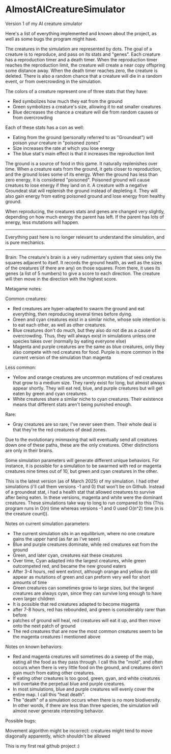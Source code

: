 # AlmostAICreatureSimulator
Version 1 of my AI creature simulator

Here's a list of everything implemented and known about the project, as well as some bugs the program might have.

The creatures in the simulation are represented by dots. 
The goal of a creature is to reproduce, and pass on its stats and "genes". 
Each creature has a reproduction timer and a death timer. 
When the reproduction timer reaches the reproduction limit, the creature will create a near copy offspring some distance away. 
When the death timer reaches zero, the creature is deleted. 
There is also a random chance that a creature will die in a random event, or from overcrowding in the simulation. 

The colors of a creature represent one of three stats that they have: 
- Red symbolizes how much they eat from the ground
- Green symbolizes a creature's size, allowing it to eat smaller creatures
- Blue decreases the chance a creature will die from random causes or from overcrowding

Each of these stats has a con as well:
- Eating from the ground (personally referred to as "Groundeat") will poison your creature in "poisoned zones"
- Size increases the rate at which you lose energy
- The blue stat's main effect is that it increases the reproduction limit

The ground is a source of food in this game. It naturally replenishes over time. 
When a creature eats from the ground, it gets closer to reproduction, and the ground loses some of its energy. 
When the ground has less than zero energy, it is considered "poisoned". 
Poisoned ground will cause creatues to lose energy if they land on it. 
A creature with a negative Groundeat stat will replenish the ground instead of depleting it. They will also gain energy from eating poisoned ground and lose energy from healthy ground. 

When reproducing, the creatures stats and genes are changed very slightly, depending on how much energy the parent has left. 
If the parent has lots of energy, less mutations will happen. 

---

Everything past here is no longer relevant to understand the simulation, and is pure mechanics. 

---

Brain: 
The creature's brain is a very rudimentary system that sees only the squares adjacent to itself. 
It records the ground health, as well as the sizes of the creatures (if there are any) on those squares. 
From there, it uses its genes (a list of 5 numbers) to give a score to each direction. The creature will then move in the direction with the highest score. 

Metagame notes: 

Common creatures: 
- Red creatures are hyper-adapted to swarm the ground and eat everything, then reproducing several times before dying.
- Green and cyan creatures exist in a similar niche, whose sole intention is to eat each other, as well as other creatures.
- Blue creatures don't do much, but they also do not die as a cause of overcrowding. Thus, they will always exist in simulations unless one species takes over (normally by eating everyone else)
- Magenta and purple creatures are the same as blue creatures, only they also compete with red creatures for food. Purple is more common in the current version of the simulation than magenta

Less common:
- Yellow and orange creatures are uncommon mutations of red creatures that grow to a medium size. They rarely exist for long, but almost always appear shortly. They will eat red, blue, and purple creatures but will get eaten by green and cyan creatures.
- White creatures share a similar niche to cyan creatures. Their existence means that different stats aren't being punished enough. 

Rare:
- Gray creatures are so rare, I've never seen them. Their whole deal is that they're the red creatures of dead zones.


Due to the evolutionary minmaxing that will eventually send all creatures down one of these paths, these are the only creatures. 
Other distinctions are only in their brains. 

Some simulation parameters will generate different unique behaviors. For instance, it is possible for a simulation to be swarmed with red or magenta creatures nine times out of 10, but green and cyan creatures in the other. 

This is the latest version (as of March 2025) of my simulation. I had other simulations (i'll call them versions -1 and 0) that won't be on Github.
Instead of a groundeat stat, i had a health stat that allowed creatures to survive after being eaten.
In these versions, magenta and white were the dominant creatures.
These simulations take way to long to run compared to this (This program runs in O(n) time whereas versions -1 and 0 used O(n^2) time (n is the creature count)).

Notes on current simulation parameters: 

- The current simulation sits in an equilibrium, where no one creature gains the upper hand (as far as i've seen)
- Blue and purple creatures dominate, while red creatures eat from the ground
- Green, and later cyan, creatures eat these creatures
- Over time, Cyan adapted into the largest creatures, while green outcompeted red, and became the new ground eaters
- After 3-4 hours, red went extinct, although orange and yellow do still appear as mutations of green and can preform very well for short amounts of time
- Green creatures can sometimes grow to large sizes, but the largest creatures are always cyan, since they can survive long enough to have even larger children
- It is possible that red creatures adapted to become magenta
- after 7-8 hours, red has rebounded, and green is considerably rarer than before
- patches of ground will heal, red creatures will eat it up, and then move onto the next patch of ground
- The red creatures that are now the most common creatures seem to be the magenta creatures I mentioned above

Notes on known behaviors: 

- Red and magenta creatures will sometimes do a sweep of the map, eating all the food as they pass through. I call this the "mold", and often occurs when there is very little food on the ground, and creatures don't gain much from eating other creatures. 
- If eating other creatures is too good, green, gyan, and white creatures will overtake the perpetual blue and purple creatures.
- In most simulations, blue and purple creatures will evenly cover the entire map. I call this "heat death".
- The "death" of a simulation occurs when there is no more biodiversity. In other words, if there are less than three species, the simulation will almost never generate interesting behavior.


Possible bugs: 

Movement algorithm might be incorrect: creatures might tend to move diagonally apparently, which shouldn't be allowed

This is my first real github project :)
